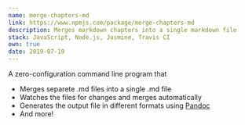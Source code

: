 ```yaml
---
name: merge-chapters-md
link: https://www.npmjs.com/package/merge-chapters-md
description: Merges markdown chapters into a single markdown file
stack: JavaScript, Node.js, Jasmine, Travis CI
own: true
date: 2019-07-19
---
```


A zero-configuration command line program that

- Merges separete .md files into a single .md file
- Watches the files for changes and merges automatically
- Generates the output file in different formats using [Pandoc](https://pandoc.org/)
- And more!
